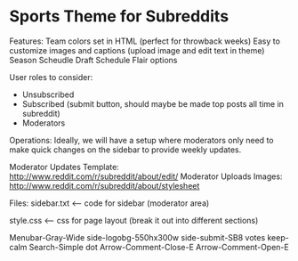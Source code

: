 Sports Theme for Subreddits
===========================

Features:
Team colors set in HTML (perfect for throwback weeks)
Easy to customize images and captions (upload image and edit text in theme)
Season Scheudle
Draft Schedule
Flair options

User roles to consider:
- Unsubscribed
- Subscribed (submit button, should maybe be made top posts all time in subreddit)
- Moderators

Operations:
Ideally, we will have a setup where moderators only need to make quick changes on the sidebar to provide weekly updates.

Moderator Updates Template: http://www.reddit.com/r/subreddit/about/edit/
Moderator Uploads Images: http://www.reddit.com/r/subreddit/about/stylesheet

Files: 
sidebar.txt <-- code for sidebar (moderator area)

style.css <-- css for page layout (break it out into different sections)

Menubar-Gray-Wide
side-logobg-550hx300w
side-submit-SB8
votes
keep-calm
Search-Simple
dot
Arrow-Comment-Close-E
Arrow-Comment-Open-E
